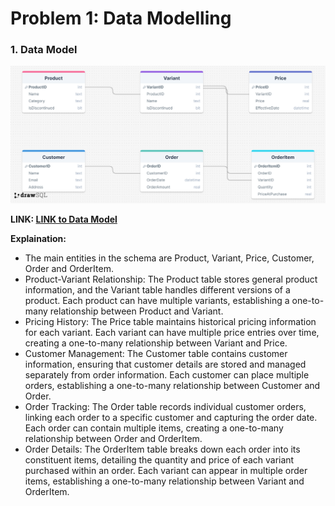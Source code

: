 # Problem 1: Data Modelling

### 1. Data Model

![1722194464998](image/Readme/1722194464998.png)

**LINK: [LINK to Data Model](https://drawsql.app/teams/vnit-1/diagrams/problem1 "vv")**

**Explaination:**

- The main entities in the schema are Product, Variant, Price, Customer, Order and OrderItem.
- Product-Variant Relationship: The Product table stores general product information, and the Variant table handles different versions of a product. Each product can have multiple variants, establishing a one-to-many relationship between Product and Variant.
- Pricing History: The Price table maintains historical pricing information for each variant. Each variant can have multiple price entries over time, creating a one-to-many relationship between Variant and Price.
- Customer Management: The Customer table contains customer information, ensuring that customer details are stored and managed separately from order information. Each customer can place multiple orders, establishing a one-to-many relationship between Customer and Order.
- Order Tracking: The Order table records individual customer orders, linking each order to a specific customer and capturing the order date. Each order can contain multiple items, creating a one-to-many relationship between Order and OrderItem.
- Order Details: The OrderItem table breaks down each order into its constituent items, detailing the quantity and price of each variant purchased within an order. Each variant can appear in multiple order items, establishing a one-to-many relationship between Variant and OrderItem.
